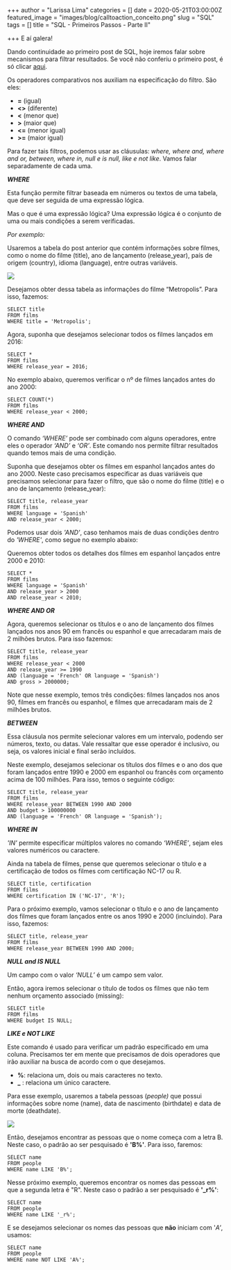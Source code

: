 +++
author = "Larissa Lima"
categories = []
date = 2020-05-21T03:00:00Z
featured_image = "images/blog/calltoaction_conceito.png"
slug = "SQL"
tags = []
title = "SQL - Primeiros Passos - Parte II"

+++
E aí galera!

Dando continuidade ao primeiro post de SQL, hoje iremos falar sobre mecanismos para filtrar resultados. Se você não conferiu o primeiro post, é só clicar [aqui](https://www.dadosaleatorios.com.br/blog/sql_basico/).

Os operadores comparativos nos auxiliam na  especificação do filtro. São eles:

* **=**  (igual)
* **<>** (diferente)
* **<** (menor que)
* **>** (maior que)
* **<=**  (menor igual)
* **>=**  (maior igual)

Para fazer tais filtros, podemos usar as cláusulas: _where, where and, where and or, between, where in, null e is null, like e not like_. Vamos falar separadamente de cada uma.

**_WHERE_**

Esta função permite filtrar baseada em números ou textos de uma tabela, que deve ser seguida de uma expressão lógica.

Mas o que é uma expressão lógica? Uma expressão lógica é o conjunto de uma ou mais condições a serem verificadas.

_Por exemplo:_

Usaremos a tabela do post anterior que contém informações sobre filmes, como o nome do filme (title), ano de lançamento (release_year), país de origem (country), idioma (language), entre outras variáveis.

![](/images/blog/tab1_blog.png)

Desejamos obter dessa tabela as informações do filme “Metropolis”. Para isso, fazemos:

    SELECT title
    FROM films
    WHERE title = 'Metropolis';

Agora, suponha que desejamos selecionar todos os filmes lançados em 2016:

    SELECT *
    FROM films
    WHERE release_year = 2016;

No exemplo abaixo, queremos verificar o nº de filmes lançados antes do ano 2000:

    SELECT COUNT(*)
    FROM films
    WHERE release_year < 2000;

**_WHERE AND_**

O comando _‘WHERE’_ pode ser combinado com alguns operadores, entre eles o operador _‘AND’_ e _‘OR’_. Este comando nos permite filtrar resultados quando temos mais de uma condição.

Suponha que desejamos obter os filmes em espanhol lançados antes do ano 2000. Neste caso precisamos especificar as duas variáveis que precisamos selecionar para fazer o filtro, que são o nome do filme (title) e o ano de lançamento (release_year):

    SELECT title, release_year
    FROM films
    WHERE language = 'Spanish'
    AND release_year < 2000;

Podemos usar dois _'AND'_, caso tenhamos mais de duas condições dentro do _'WHERE'_, como segue no exemplo abaixo:

Queremos obter todos os detalhes dos filmes em espanhol lançados entre 2000 e 2010:

    SELECT *
    FROM films
    WHERE language = 'Spanish'
    AND release_year > 2000
    AND release_year < 2010;

**_WHERE AND OR_**

Agora, queremos selecionar os títulos e o ano de lançamento dos filmes lançados nos anos 90 em francês ou espanhol e que arrecadaram mais de 2 milhões brutos. Para isso fazemos:

    SELECT title, release_year
    FROM films
    WHERE release_year < 2000
    AND release_year >= 1990
    AND (language = 'French' OR language = 'Spanish')
    AND gross > 2000000;

Note que nesse exemplo, temos três condições: filmes lançados nos anos 90, filmes em francês ou espanhol, e filmes que arrecadaram mais de 2 milhões brutos.

**_BETWEEN_**

Essa cláusula nos permite selecionar valores em um intervalo, podendo ser números, texto, ou datas. Vale ressaltar que esse operador é inclusivo, ou seja, os valores inicial e final serão incluídos.

Neste exemplo, desejamos selecionar os títulos dos filmes e o ano dos que foram lançados entre 1990 e 2000 em espanhol ou francês com orçamento acima de 100 milhôes. Para isso, temos o seguinte código:

    SELECT title, release_year
    FROM films
    WHERE release_year BETWEEN 1990 AND 2000
    AND budget > 100000000
    AND (language = 'French' OR language = 'Spanish');

**_WHERE IN_**

_'IN'_ permite especificar múltiplos valores no comando _‘WHERE’_, sejam eles valores numéricos ou caractere.

Ainda na tabela de filmes, pense que queremos selecionar o título e a certificação de todos os filmes com certificação NC-17 ou R.

    SELECT title, certification
    FROM films
    WHERE certification IN ('NC-17', 'R');

Para o próximo exemplo, vamos selecionar o título e o ano de lançamento dos filmes que foram lançados entre os anos 1990 e 2000 (incluindo). Para isso, fazemos:

    SELECT title, release_year
    FROM films
    WHERE release_year BETWEEN 1990 AND 2000;

**_NULL and IS NULL_**

Um campo com o valor _‘NULL’_ é um campo sem valor.

Então, agora iremos selecionar o título de todos os filmes que não tem nenhum orçamento associado (missing):

    SELECT title
    FROM films
    WHERE budget IS NULL;

**_LIKE e NOT LIKE_**

Este comando é usado para verificar um padrão especificado em uma coluna. Precisamos ter em mente que precisamos de dois operadores que irão auxiliar na busca de acordo com o que desejamos.

* **%**: relaciona um, dois ou mais caracteres no texto.
* **_** : relaciona um único caractere.

Para esse exemplo, usaremos a tabela pessoas (_people)_ que possui informações sobre nome (name), data de nascimento (birthdate) e data de morte (deathdate).

![](/images/blog/tab2_blog.png)

Então, desejamos encontrar as pessoas que o nome começa com a letra B. Neste caso, o padrão ao ser pesquisado é **'B%'**. Para isso, faremos:

    SELECT name
    FROM people
    WHERE name LIKE 'B%';

Nesse próximo exemplo, queremos encontrar os nomes das pessoas em que a segunda letra é "R". Neste caso o padrão a ser pesquisado é **'_r%'**:

    SELECT name
    FROM people
    WHERE name LIKE '_r%';

E se desejamos selecionar os nomes das pessoas que **não** iniciam com '_A'_, usamos:

    SELECT name
    FROM people
    WHERE name NOT LIKE 'A%';